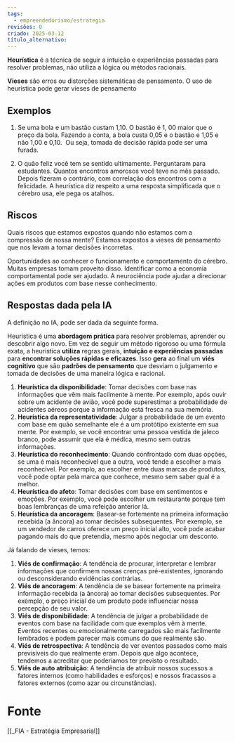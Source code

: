 ```yaml
---
tags:
  - empreendedorismo/estrategia
revisões: 0
criado: 2025-03-12
título_alternativo:
---
```

**Heurística** é a técnica de seguir a intuição e experiências passadas para resolver problemas, não utiliza a lógica ou métodos racionais. 

**Vieses** são erros ou distorções sistemáticas de pensamento. O uso de heurística pode gerar vieses de pensamento

## Exemplos

1. Se uma bola e um bastão custam 1,10. O bastão é 1, 00 maior que o preço da bola. Fazendo a conta, a bola custa 0,05 e o bastão e 1,05 e não 1,00 e 0,10.  Ou seja, tomada de decisão rápida pode ser uma furada. 

2. O quão feliz você tem se sentido ultimamente. Perguntaram para estudantes. Quantos encontros amorosos você teve no mês passado. Depois fizeram o contrário, com correlação dos encontros com a felicidade. A heurística diz respeito a uma resposta simplificada que o cérebro usa, ele pega os atalhos.
## Riscos

Quais riscos que estamos expostos quando não estamos com a compressão de nossa mente? Estamos expostos a vieses de pensamento que nos levam a tomar decisões incorretas.

Oportunidades ao conhecer o funcionamento e comportamento do cérebro. Muitas empresas tomam proveito disso. Identificar como a economia comportamental pode ser ajudado. A neurociência pode ajudar a direcionar ações em produtos com base nesse conhecimento.

## Respostas dada pela IA

A definição no IA, pode ser dada da seguinte forma.

Heurística é uma **abordagem prática** para resolver problemas, aprender ou descobrir algo novo. 
Em vez de seguir um método rigoroso ou uma fórmula exata, a heurística **utiliza** regras gerais, **intuição e experiências passadas** para **encontrar soluções rápidas e eficazes**. Isso **gera** ao final um **viés cognitivo** que são **padrões de pensamento** que desviam o julgamento e tomada de decisões de uma maneira lógica e racional. 
1. **Heurística da disponibilidade**: Tomar decisões com base nas informações que vêm mais facilmente à mente. Por exemplo, após ouvir sobre um acidente de avião, você pode superestimar a probabilidade de acidentes aéreos porque a informação está fresca na sua memória.
2. **Heurística da representatividade**: Julgar a probabilidade de um evento com base em quão semelhante ele é a um protótipo existente em sua mente. Por exemplo, se você encontrar uma pessoa vestida de jaleco branco, pode assumir que ela é médica, mesmo sem outras informações.
3. **Heurística do reconhecimento**: Quando confrontado com duas opções, se uma é mais reconhecível que a outra, você tende a escolher a mais reconhecível. Por exemplo, ao escolher entre duas marcas de produtos, você pode optar pela marca que conhece, mesmo sem saber qual é a melhor.
4. **Heurística do afeto**: Tomar decisões com base em sentimentos e emoções. Por exemplo, você pode escolher um restaurante porque tem boas lembranças de uma refeição anterior lá.
5. **Heurística da ancoragem**: Basear-se fortemente na primeira informação recebida (a âncora) ao tomar decisões subsequentes. Por exemplo, se um vendedor de carros oferece um preço inicial alto, você pode acabar pagando mais do que pretendia, mesmo após negociar um desconto.

Já falando de vieses, temos:

1. **Viés de confirmação**: A tendência de procurar, interpretar e lembrar informações que confirmem nossas crenças pré-existentes, ignorando ou desconsiderando evidências contrárias.
2. **Viés de ancoragem**: A tendência de se basear fortemente na primeira informação recebida (a âncora) ao tomar decisões subsequentes. Por exemplo, o preço inicial de um produto pode influenciar nossa percepção de seu valor.
3. **Viés de disponibilidade**: A tendência de julgar a probabilidade de eventos com base na facilidade com que exemplos vêm à mente. Eventos recentes ou emocionalmente carregados são mais facilmente lembrados e podem parecer mais comuns do que realmente são.
4. **Viés de retrospectiva**: A tendência de ver eventos passados como mais previsíveis do que realmente eram. Depois que algo acontece, tendemos a acreditar que poderíamos ter previsto o resultado.
5. **Viés de auto atribuição**: A tendência de atribuir nossos sucessos a fatores internos (como habilidades e esforços) e nossos fracassos a fatores externos (como azar ou circunstâncias).
# Fonte
[[_FIA - Estratégia Empresarial]]
